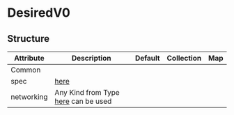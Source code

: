 # DesiredV0 
 

## Structure 
 

| Attribute  | Description                                                | Default | Collection | Map  |
| ---------- | ---------------------------------------------------------- | ------- | ---------- | ---  |
| Common     |                                                            |         |            |      |
| spec       | [here](Spec/Spec.md)                                       |         |            |      |
| networking | Any Kind from Type [here](../../../networking) can be used |         |            |      |